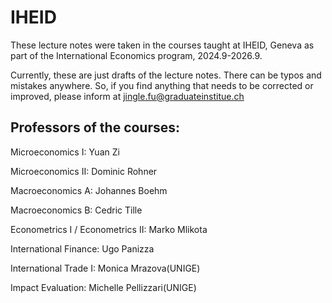 # IHEID
These lecture notes were taken in the courses taught at IHEID, Geneva as part of the International Economics program, 2024.9-2026.9.
     
Currently, these are just drafts of the lecture notes. There can be typos and mistakes anywhere. So, if you find anything that needs to be corrected or improved, please inform at jingle.fu@graduateinstitue.ch 

## Professors of the courses:

Microeconomics I: Yuan Zi

Microeconomics II: Dominic Rohner

Macroeconomics A: Johannes Boehm

Macroeconomics B: Cedric Tille

Econometrics I / Econometrics II: Marko Mlikota

International Finance: Ugo Panizza

International Trade I: Monica Mrazova(UNIGE)

Impact Evaluation: Michelle Pellizzari(UNIGE)
